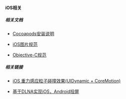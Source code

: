 #### iOS相关


##### 相关文档

* [Cocoapods安装说明][1]

* [iOS图片规范][2]

* [Objective-C规范][3]

[1]:  Documents/cocoapods_guide.md
[2]:  Documents/ios_image_size.md
[3]:  Documents/objective-c-style-guide.md



##### 相关链接

* [iOS 重力感应粒子碰撞效果(UIDynamic + CoreMotion)](https://www.jianshu.com/p/605b37b3105c)

* [基于DLNA实现iOS，Android投屏](https://eliyar.biz/DLNA_with_iOS_Android/)
